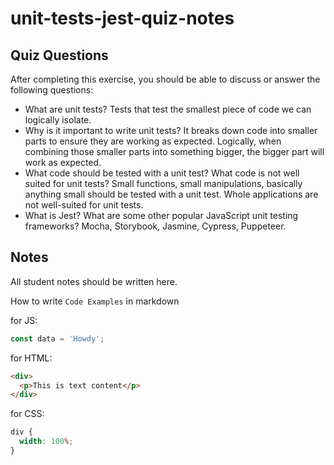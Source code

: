 # unit-tests-jest-quiz-notes

## Quiz Questions

After completing this exercise, you should be able to discuss or answer the following questions:

- What are unit tests?
  Tests that test the smallest piece of code we can logically isolate.
- Why is it important to write unit tests?
  It breaks down code into smaller parts to ensure they are working as expected. Logically, when combining those smaller parts into something bigger, the bigger part will work as expected.
- What code should be tested with a unit test? What code is not well suited for unit tests?
  Small functions, small manipulations, basically anything small should be tested with a unit test.
  Whole applications are not well-suited for unit tests.
- What is Jest? What are some other popular JavaScript unit testing frameworks?
  Mocha, Storybook, Jasmine, Cypress, Puppeteer.

## Notes

All student notes should be written here.

How to write `Code Examples` in markdown

for JS:

```js
const data = 'Howdy';
```

for HTML:

```html
<div>
  <p>This is text content</p>
</div>
```

for CSS:

```css
div {
  width: 100%;
}
```
